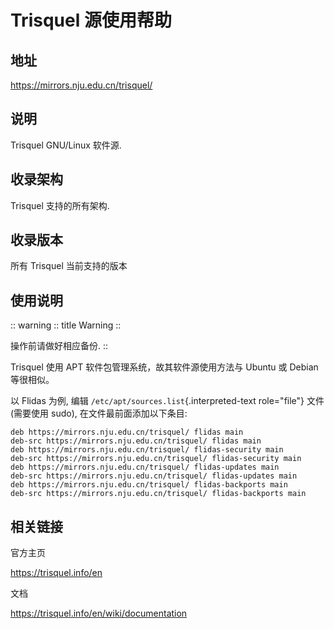 # Trisquel 源使用帮助

## 地址

<https://mirrors.nju.edu.cn/trisquel/>

## 说明

Trisquel GNU/Linux 软件源.

## 收录架构

Trisquel 支持的所有架构.

## 收录版本

所有 Trisquel 当前支持的版本

## 使用说明

 :: warning
 :: title
Warning
 ::

操作前请做好相应备份.
 ::

Trisquel 使用 APT 软件包管理系统，故其软件源使用方法与 Ubuntu 或 Debian
等很相似。

以 Flidas 为例, 编辑 `/etc/apt/sources.list`{.interpreted-text
role="file"} 文件 (需要使用 sudo), 在文件最前面添加以下条目:

    deb https://mirrors.nju.edu.cn/trisquel/ flidas main
    deb-src https://mirrors.nju.edu.cn/trisquel/ flidas main
    deb https://mirrors.nju.edu.cn/trisquel/ flidas-security main
    deb-src https://mirrors.nju.edu.cn/trisquel/ flidas-security main
    deb https://mirrors.nju.edu.cn/trisquel/ flidas-updates main
    deb-src https://mirrors.nju.edu.cn/trisquel/ flidas-updates main
    deb https://mirrors.nju.edu.cn/trisquel/ flidas-backports main
    deb-src https://mirrors.nju.edu.cn/trisquel/ flidas-backports main

## 相关链接

官方主页

  <https://trisquel.info/en>

文档

  <https://trisquel.info/en/wiki/documentation>
